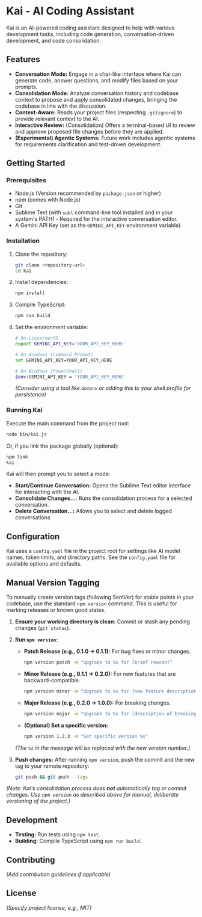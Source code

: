 # Kai - AI Coding Assistant

Kai is an AI-powered coding assistant designed to help with various development tasks, including code generation, conversation-driven development, and code consolidation.

## Features

*   **Conversation Mode:** Engage in a chat-like interface where Kai can generate code, answer questions, and modify files based on your prompts.
*   **Consolidation Mode:** Analyze conversation history and codebase context to propose and apply consolidated changes, bringing the codebase in line with the discussion.
*   **Context-Aware:** Reads your project files (respecting `.gitignore`) to provide relevant context to the AI.
*   **Interactive Review:** (Consolidation) Offers a terminal-based UI to review and approve proposed file changes before they are applied.
*   **(Experimental) Agentic Systems:** Future work includes agentic systems for requirements clarification and test-driven development.

## Getting Started

### Prerequisites

*   Node.js (Version recommended by `package.json` or higher)
*   npm (comes with Node.js)
*   Git
*   Sublime Text (with `subl` command-line tool installed and in your system's PATH) - Required for the interactive conversation editor.
*   A Gemini API Key (set as the `GEMINI_API_KEY` environment variable).

### Installation

1.  Clone the repository:
    ```bash
    git clone <repository-url>
    cd kai
    ```
2.  Install dependencies:
    ```bash
    npm install
    ```
3.  Compile TypeScript:
    ```bash
    npm run build
    ```
4.  Set the environment variable:
    ```bash
    # On Linux/macOS
    export GEMINI_API_KEY='YOUR_API_KEY_HERE'

    # On Windows (Command Prompt)
    set GEMINI_API_KEY=YOUR_API_KEY_HERE

    # On Windows (PowerShell)
    $env:GEMINI_API_KEY = 'YOUR_API_KEY_HERE'
    ```
    *(Consider using a tool like `dotenv` or adding this to your shell profile for persistence)*

### Running Kai

Execute the main command from the project root:

```bash
node bin/kai.js
```

Or, if you link the package globally (optional):

```bash
npm link
kai
```

Kai will then prompt you to select a mode:

*   **Start/Continue Conversation:** Opens the Sublime Text editor interface for interacting with the AI.
*   **Consolidate Changes...:** Runs the consolidation process for a selected conversation.
*   **Delete Conversation...:** Allows you to select and delete logged conversations.

## Configuration

Kai uses a `config.yaml` file in the project root for settings like AI model names, token limits, and directory paths. See the `config.yaml` file for available options and defaults.

## Manual Version Tagging

To manually create version tags (following SemVer) for stable points in your codebase, use the standard `npm version` command. This is useful for marking releases or known good states.

1.  **Ensure your working directory is clean:** Commit or stash any pending changes (`git status`).
2.  **Run `npm version`:**
    *   **Patch Release (e.g., 0.1.0 -> 0.1.1):** For bug fixes or minor changes.
        ```bash
        npm version patch -m "Upgrade to %s for [brief reason]"
        ```
    *   **Minor Release (e.g., 0.1.1 -> 0.2.0):** For new features that are backward-compatible.
        ```bash
        npm version minor -m "Upgrade to %s for [new feature description]"
        ```
    *   **Major Release (e.g., 0.2.0 -> 1.0.0):** For breaking changes.
        ```bash
        npm version major -m "Upgrade to %s for [description of breaking change]"
        ```
    *   **(Optional) Set a specific version:**
        ```bash
        npm version 1.2.3 -m "Set specific version %s"
        ```
    *(The `%s` in the message will be replaced with the new version number.)*

3.  **Push changes:** After running `npm version`, push the commit and the new tag to your remote repository:
    ```bash
    git push && git push --tags
    ```

*(Note: Kai's consolidation process does **not** automatically tag or commit changes. Use `npm version` as described above for manual, deliberate versioning of the project.)*

## Development

*   **Testing:** Run tests using `npm test`.
*   **Building:** Compile TypeScript using `npm run build`.

## Contributing

*(Add contribution guidelines if applicable)*

## License

*(Specify project license, e.g., MIT)*